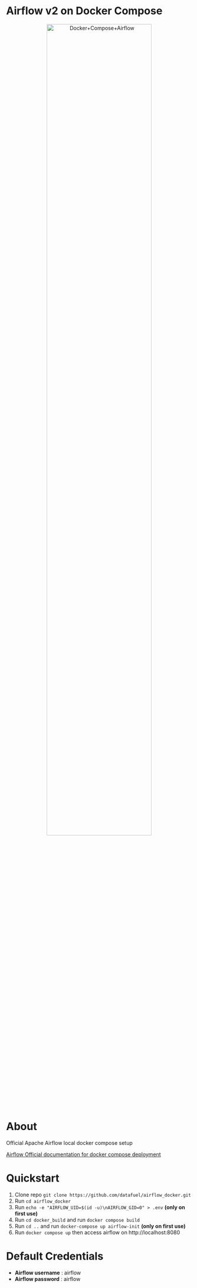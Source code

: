 # Airflow v2 on Docker Compose

<p align="center">
  <a target="_blank" rel="noopener noreferrer">
    <img width="75%" src="https://upload.wikimedia.org/wikipedia/commons/d/de/AirflowLogo.png" alt="Docker+Compose+Airflow" />
  </a>
</p>

# About
Official Apache Airflow local docker compose setup

[Airflow Official documentation for docker compose deployment](https://airflow.apache.org/docs/apache-airflow/stable/start/docker.html#docker-compose-yaml)


# Quickstart
1. Clone repo `git clone https://github.com/datafuel/airflow_docker.git`
2. Run `cd airflow_docker`
3. Run `echo -e "AIRFLOW_UID=$(id -u)\nAIRFLOW_GID=0" > .env` **(only on first use)**
4. Run `cd docker_build` and run `docker compose build`
5. Run `cd ..` and run `docker-compose up airflow-init` **(only on first use)**
6. Run `docker compose up` then access airflow on http://localhost:8080

# Default Credentials
- **Airflow username** : airflow
- **Airflow password** : airflow




